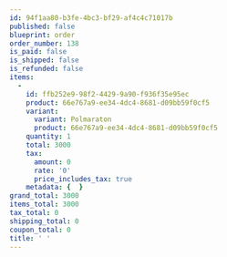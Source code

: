 ```yaml
---
id: 94f1aa80-b3fe-4bc3-bf29-af4c4c71017b
published: false
blueprint: order
order_number: 138
is_paid: false
is_shipped: false
is_refunded: false
items:
  -
    id: ffb252e9-98f2-4429-9a90-f936f35e95ec
    product: 66e767a9-ee34-4dc4-8681-d09bb59f0cf5
    variant:
      variant: Polmaraton
      product: 66e767a9-ee34-4dc4-8681-d09bb59f0cf5
    quantity: 1
    total: 3000
    tax:
      amount: 0
      rate: '0'
      price_includes_tax: true
    metadata: {  }
grand_total: 3000
items_total: 3000
tax_total: 0
shipping_total: 0
coupon_total: 0
title: ' '
---
```

